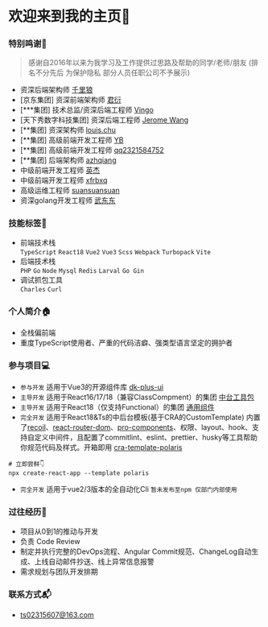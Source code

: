 # 欢迎来到我的主页👏
### 特别鸣谢🎉
 > 感谢自2016年以来为我学习及工作提供过思路及帮助的同学/老师/朋友 (排名不分先后 为保护隐私 部分人员任职公司不予展示)
 - 资深后端架构师 [千里狼](https://github.com/qianlilang)
 - [京东集团] 资深前端架构师 [君衍](https://github.com/isMrFan)
 - [***集团] 技术总监/资深后端工程师 [Vingo](https://github.com/VingoYang)
 - [天下秀数字科技集团] 资深后端工程师 [Jerome Wang](https://github.com/dot1024)
 - [**集团] 资深架构师 [louis.chu](https://github.com/louis-tru)
 - [**集团] 高级前端开发工程师 [YB](https://github.com/MagnumGoYB)
 - [**集团] 高级前端开发工程师 [qq2321584752](https://github.com/qq2321584752)
 - [**集团] 后端架构师 [azhqiang](https://github.com/NoUserNames)
 - 中级前端开发工程师 [英杰](https://github.com/WangYingJay)
 - 中级前端开发工程师 [xfrbxq](https://github.com/xfrbxq)
 - 高级运维工程师 [suansuansuan](https://github.com/emslse)
 - 资深golang开发工程师 [武东东](https://github.com/chiniun)
   
### 技能标签📖
 - 前端技术栈  
   `TypeScript` `React18` `Vue2` `Vue3` `Scss` `Webpack` `Turbopack` `Vite`
 - 后端技术栈  
   `PHP` `Go` `Node` `Mysql` `Redis` `Larval` `Go Gin`
 - 调试抓包工具  
   `Charles` `Curl`

### 个人简介🏠
  - 全栈偏前端
  - 重度TypeScript使用者、严重的代码洁癖、强类型语言坚定的拥护者
  
### 参与项目💻
  - `参与开发` 适用于Vue3的开源组件库 [dk-plus-ui](https://github.com/dk-plus-ui/dk-plus-ui)
  - `主导开发` 适用于React16/17/18（兼容ClassCompment）的集团 [中台工具包](https://www.npmjs.com/package/@bugfix2019/utils)
  - `主导开发` 适用于React18（仅支持Functional）的集团 [通用组件](https://www.npmjs.com/package/hashii-account)
  - `完全开发` 适用于React18&Ts的中后台模板(基于CRA的CustomTemplate) 内置了[recoil](https://recoiljs.org/)、[react-router-dom](https://reactrouter.com/)、[pro-components](https://procomponents.ant.design/)、权限、layout、hook、支持自定义中间件，且配置了commitlint、eslint、prettier、husky等工具帮助你规范代码及样式。开箱即用 [cra-template-polaris](https://www.npmjs.com/package/@bugfix2019/cra-template-polaris) 
```shell
# 立即尝鲜👇
npx create-react-app --template polaris
```
  - `完全开发` 适用于vue2/3版本的全自动化Cli `暂未发布至npm 仅部门内部使用`
    
### 过往经历🔰
  - 项目从0到1的推动与开发
  - 负责 Code Review
  - 制定并执行完整的DevOps流程、Angular Commit规范、ChangeLog自动生成、上线自动邮件抄送、线上异常信息报警
  - 需求规划与团队开发排期
  
### 联系方式📬
  - ts02315607@163.com
